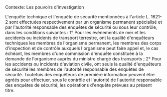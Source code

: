 Contexte: Les pouvoirs d'investigation

L'enquête technique et l'enquête de sécurité mentionnées à l'article L. 1621-2 sont effectuées respectivement par un organisme permanent spécialisé et par l'autorité responsable des enquêtes de sécurité ou sous leur contrôle, dans les conditions suivantes : 1° Pour les événements de mer et les accidents ou incidents de transport terrestre, ont la qualité d'enquêteurs techniques les membres de l'organisme permanent, les membres des corps d'inspection et de contrôle auxquels l'organisme peut faire appel et, le cas échéant, les membres d'une commission d'enquête constituée à la demande de l'organisme auprès du ministre chargé des transports ; 2° Pour les accidents ou incidents d'aviation civile, ont seuls la qualité d'enquêteurs de sécurité les membres de l'autorité responsable des enquêtes de sécurité. Toutefois des enquêteurs de première information peuvent être agréés pour effectuer, sous le contrôle et l'autorité de l'autorité responsable des enquêtes de sécurité, les opérations d'enquête prévues au présent titre.